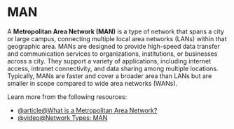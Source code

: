 # MAN

A **Metropolitan Area Network (MAN)** is a type of network that spans a city or large campus, connecting multiple local area networks (LANs) within that geographic area. MANs are designed to provide high-speed data transfer and communication services to organizations, institutions, or businesses across a city. They support a variety of applications, including internet access, intranet connectivity, and data sharing among multiple locations. Typically, MANs are faster and cover a broader area than LANs but are smaller in scope compared to wide area networks (WANs).

Learn more from the following resources:

- [@article@What is a Metropolitan Area Network?](https://www.cloudflare.com/en-gb/learning/network-layer/what-is-a-metropolitan-area-network/)
- [@video@Network Types: MAN](https://youtu.be/4_zSIXb7tLQ?si=1jTQ5C9PT4WUOztP&t=183)
